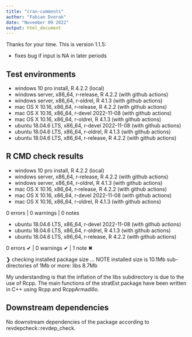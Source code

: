 ```yaml
---
title: "cran-comments"
author: "Fabian Dvorak"
date: "November 09 2022"
output: html_document
---
```


Thanks for your time. This is version 1.1.5:

* fixes bug if input is NA in later periods

## Test environments
* windows 10 pro install, R 4.2.2                (local)
* windows server, x86_64, r-release, R 4.2.2     (with github actions)
* windows server, x86_64, r-oldrel, R 4.1.3      (with github actions)
* mac OS X	10.16, x86_64, r-release, R 4.2.2    (with github actions)
* mac OS X	10.16, x86_64, r-devel 2022-11-08    (with github actions)
* mac OS X	10.16, x86_64, r-oldrel, R 4.1.3     (with github actions)
* ubuntu 18.04.6 LTS, x86_64, r-devel 2022-11-08 (with github actions)
* ubuntu 18.04.6 LTS, x86_64, r-oldrel, R 4.1.3  (with github actions)
* ubuntu 18.04.6 LTS, x86_64, r-release, R 4.2.2 (with github actions)

## R CMD check results
* windows 10 pro install, R 4.2.2                (local)
* windows server, x86_64, r-release, R 4.2.2     (with github actions)
* windows server, x86_64, r-oldrel, R 4.1.3      (with github actions)
* mac OS X	10.16, x86_64, r-release, R 4.2.2    (with github actions)
* mac OS X	10.16, x86_64, r-devel 2022-11-08    (with github actions)
* mac OS X	10.16, x86_64, r-oldrel, R 4.1.3     (with github actions)

0 errors | 0 warnings | 0 notes

* ubuntu 18.04.6 LTS, x86_64, r-devel 2022-11-08 (with github actions)
* ubuntu 18.04.6 LTS, x86_64, r-oldrel, R 4.1.3  (with github actions)
* ubuntu 18.04.6 LTS, x86_64, r-release, R 4.2.2 (with github actions)

0 errors ✔ | 0 warnings ✔ | 1 note ✖

❯ checking installed package size ... NOTE
    installed size is 10.1Mb
    sub-directories of 1Mb or more:
      libs   8.7Mb

My understanding is that the inflation of the libs subdirectory is due to the use of Rcpp. The main functions of the stratEst package have been written in C++ using Rcpp and RcppArmadillo.


## Downstream dependencies
No downstream dependencies of the package according to revdepcheck::revdep_check.



